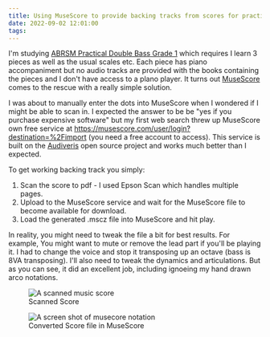 ```yaml
---
title: Using MuseScore to provide backing tracks from scores for practice
date: 2022-09-02 12:01:00
tags:
---
```


I'm studying [ABRSM Practical Double Bass Grade 1](https://gb.abrsm.org/en/our-exams/bowed-strings-exams/double-bass-exams/double-bass-grade-1/) which requires I learn 3 pieces as well as the usual scales etc. Each piece has piano accompaniment but no audio tracks are provided with the books containing the pieces and I don't have access to a plano player. It turns out [MuseScore](https://musescore.org/en) comes to the rescue with a really simple solution.

I was about to manually enter the dots into MuseScore when I wondered if I might be able to scan in. I expected the answer to be be "yes if you purchase expensive software" but my first web search threw up MuseScore own free service at https://musescore.com/user/login?destination=%2Fimport (you need a free account to access). This service is built on the [Audiveris](https://github.com/Audiveris) open source project and works much better than I expected.

To get working backing track you simply:

1. Scan the score to pdf - I used Epson Scan which handles multiple pages.
2. Upload to the MuseScore service and wait for the MuseScore file to become available for download.
3. Load the generated .mscz file into MuseScore and hit play.

In reality, you might need to tweak the file a bit for best results. For example, You might want to mute or remove the lead part if you'll be playing it. I had to change the voice and stop it transposing up an octave (bass is 8VA transposing). I'll also need to tweak the dynamics and articulations. But as you can see, it did an excellent job, including ignoeing my hand drawn arco notations.

<figure>
  <img
  src="/images/spag-score.png"
  alt="A scanned music score">
  <figcaption>Scanned Score</figcaption>
</figure>

<figure>
  <img
  src="/images/spag-musescore.png"
  alt="A screen shot of musecore notation">
  <figcaption>Converted Score file in MuseScore</figcaption>
</figure>
